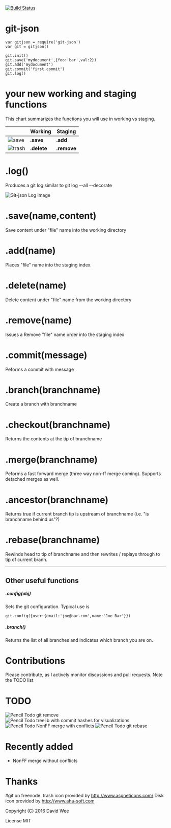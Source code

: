 [![Build Status](https://travis-ci.org/rook2pawn/git-json.svg?branch=master)](https://travis-ci.org/rook2pawn/git-json)

git-json
========

    var gitjson = require('git-json')
    var git = gitjson()
  
    git.init()
    git.save('mydocument',{foo:'bar',val:2})
    git.add('mydocument')
    git.commit('first commit')
    git.log()


your new working and staging functions
======================================
This chart summarizes the functions you will use in working vs staging.

|      | Working | Staging |
|------|---------|---------|
|![save](http://i.imgur.com/osgHYPP.png) | **.save** | **.add** |
|![trash](http://i.imgur.com/CZO14tR.png)| **.delete** | **.remove** |

.log()
======

Produces a git log similar to git log --all --decorate

![Git-json Log Image](http://i.imgur.com/dQGB61Y.png)



.save(name,content)
===================

Save content under "file" name into the working directory


.add(name)
==========

Places "file" name into the staging index.

.delete(name)
=============

Delete content under "file" name from the working directory

.remove(name)
=============

Issues a Remove "file" name order into the staging index


.commit(message)
================

Peforms a commit with message



.branch(branchname)
===================

Create a branch with branchname



.checkout(branchname)
=====================

Returns the contents at the tip of branchname


.merge(branchname)
==================

Peforms a fast forward merge  (three way non-ff merge coming).
Supports detached merges as well.


.ancestor(branchname)
=====================

Returns true if current branch tip is upstream of branchname (i.e. "is branchname behind us"?)


.rebase(branchname)
===================

Rewinds head to tip of branchname and then rewrites / replays through to tip of current branh.


---

## Other useful functions ###

##### .config(obj)

Sets the git configuration. Typical use is 

    git.config({user:{email:'joe@bar.com',name:'Joe Bar'}})

##### .branch()

Returns the list of all branches and indicates which branch you are on.


Contributions
=============

Please contribute, as I actively monitor discussions and pull requests. Note the TODO list

TODO
====

![Pencil Todo](http://i.imgur.com/7cCiqun.png) git remove  
![Pencil Todo](http://i.imgur.com/7cCiqun.png) treelib with commit hashes for visualizations  
![Pencil Todo](http://i.imgur.com/7cCiqun.png) NonFF merge with conflicts
![Pencil Todo](http://i.imgur.com/7cCiqun.png) git rebase  

Recently added 
==============

* NonFF merge without conflicts

Thanks
======

\#git on freenode. 
trash icon provided by http://www.aspneticons.com/
Disk icon provided by  http://www.aha-soft.com

Copyright (C) 2016 David Wee

License MIT

